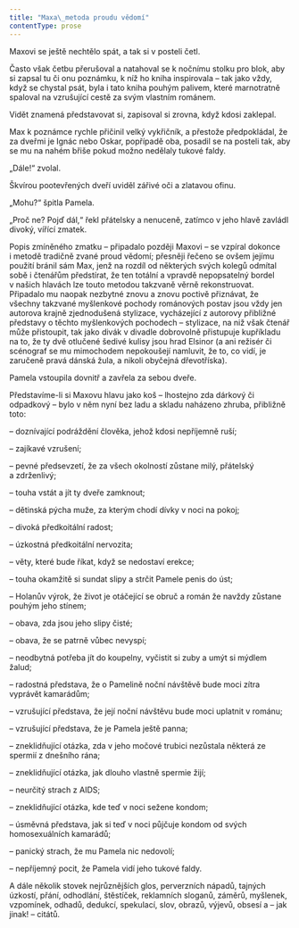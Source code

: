 ```yaml
---
title: "Maxa\_metoda proudu vědomí"
contentType: prose
---
```


Maxovi se ještě nechtělo spát, a tak si v posteli četl.

  

Často však četbu přerušoval a natahoval se k nočnímu stolku pro blok, aby si zapsal tu či onu poznámku, k níž ho kniha inspirovala – tak jako vždy, když se chystal psát, byla i tato kniha pouhým palivem, které marnotratně spaloval na vzrušující cestě za svým vlastním románem.

Vidět znamená představovat si, zapisoval si zrovna, když kdosi zaklepal.

Max k poznámce rychle přičinil velký vykřičník, a přestože předpokládal, že za dveřmi je Ignác nebo Oskar, popřípadě oba, posadil se na posteli tak, aby se mu na nahém břiše pokud možno nedělaly tukové faldy.

„Dále!“ zvolal.

Škvírou pootevřených dveří uviděl zářivé oči a zlatavou ofinu.

„Mohu?“ špitla Pamela.

„Proč ne? Pojď dál,“ řekl přátelsky a nenuceně, zatímco v jeho hlavě zavládl divoký, vířící zmatek.

Popis zmíněného zmatku – připadalo později Maxovi – se vzpíral dokonce i metodě tradičně zvané proud vědomí; přesněji řečeno se ovšem jejímu použití bránil sám Max, jenž na rozdíl od některých svých kolegů odmítal sobě i čtenářům předstírat, že ten totální a vpravdě nepopsatelný bordel v našich hlavách lze touto metodou takzvaně věrně rekonstruovat. Připadalo mu naopak nezbytné znovu a znovu poctivě přiznávat, že všechny takzvané myšlenkové pochody románových postav jsou vždy jen autorova krajně zjednodušená stylizace, vycházející z autorovy přibližné představy o těchto myšlenkových pochodech – stylizace, na niž však čtenář může přistoupit, tak jako divák v divadle dobrovolně přistupuje kupříkladu na to, že ty dvě otlučené šedivé kulisy jsou hrad Elsinor (a ani režisér či scénograf se mu mimochodem nepokoušejí namluvit, že to, co vidí, je zaručeně pravá dánská žula, a nikoli obyčejná dřevotříska).

Pamela vstoupila dovnitř a zavřela za sebou dveře.

Představíme-li si Maxovu hlavu jako koš – lhostejno zda dárkový či odpadkový – bylo v něm nyní bez ladu a skladu naházeno zhruba, přibližně toto:

– doznívající podráždění člověka, jehož kdosi nepříjemně ruší;

– zajíkavé vzrušení;

– pevné předsevzetí, že za všech okolností zůstane milý, přátelský a zdrženlivý;

– touha vstát a jít ty dveře zamknout;

– dětinská pýcha muže, za kterým chodí dívky v noci na pokoj;

– divoká předkoitální radost;

– úzkostná předkoitální nervozita;

– věty, které bude říkat, když se nedostaví erekce;

– touha okamžitě si sundat slipy a strčit Pamele penis do úst;

– Holanův výrok, že život je otáčející se obruč a román že navždy zůstane pouhým jeho stínem;

– obava, zda jsou jeho slipy čisté;

– obava, že se patrně vůbec nevyspí;

– neodbytná potřeba jít do koupelny, vyčistit si zuby a umýt si mýdlem žalud;

– radostná představa, že o Pamelině noční návštěvě bude moci zítra vyprávět kamarádům;

– vzrušující představa, že její noční návštěvu bude moci uplatnit v románu;

– vzrušující představa, že je Pamela ještě panna;

– zneklidňující otázka, zda v jeho močové trubici nezůstala některá ze spermií z dnešního rána;

– zneklidňující otázka, jak dlouho vlastně spermie žijí;

– neurčitý strach z AIDS;

– zneklidňující otázka, kde teď v noci sežene kondom;

– úsměvná představa, jak si teď v noci půjčuje kondom od svých homosexuálních kamarádů;

– panický strach, že mu Pamela nic nedovolí;

– nepříjemný pocit, že Pamela vidí jeho tukové faldy.

A dále několik stovek nejrůznějších glos, perverzních nápadů, tajných úzkostí, přání, odhodlání, štěstíček, reklamních sloganů, záměrů, myšlenek, vzpomínek, odhadů, dedukcí, spekulací, slov, obrazů, výjevů, obsesí a – jak jinak! – citátů.
